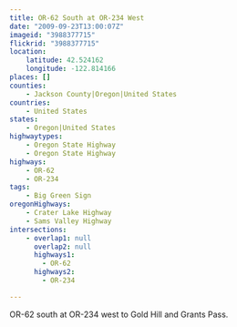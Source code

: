 ```yaml
---
title: OR-62 South at OR-234 West
date: "2009-09-23T13:00:07Z"
imageid: "3988377715"
flickrid: "3988377715"
location:
    latitude: 42.524162
    longitude: -122.814166
places: []
counties:
    - Jackson County|Oregon|United States
countries:
    - United States
states:
    - Oregon|United States
highwaytypes:
    - Oregon State Highway
    - Oregon State Highway
highways:
    - OR-62
    - OR-234
tags:
    - Big Green Sign
oregonHighways:
    - Crater Lake Highway
    - Sams Valley Highway
intersections:
    - overlap1: null
      overlap2: null
      highways1:
        - OR-62
      highways2:
        - OR-234

---
```

OR-62 south at OR-234 west to Gold Hill and Grants Pass.